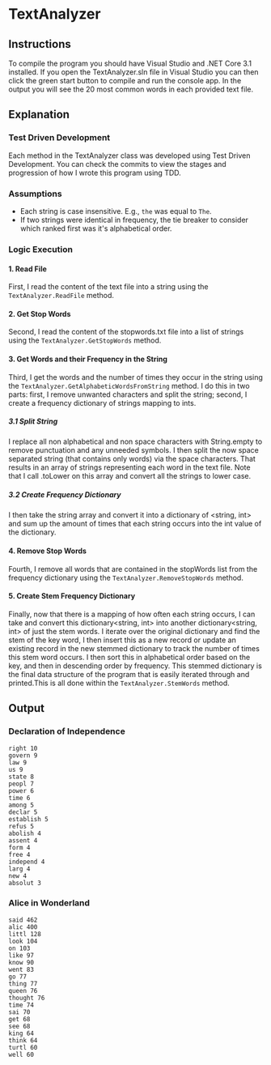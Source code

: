 # TextAnalyzer
## Instructions
To compile the program you should have Visual Studio and .NET Core 3.1 installed. If you open the TextAnalyzer.sln file in Visual Studio you can then click the green start button to compile and run the console app. In the output you will see the 20 most common words in each provided text file.
## Explanation
### Test Driven Development
Each method in the TextAnalyzer class was developed using Test Driven Development. You can check the commits to view the stages and progression of how I wrote this program using TDD. 
### Assumptions
- Each string is case insensitive. E.g., `the` was equal to `The`. 
- If two strings were identical in frequency, the tie breaker to consider which ranked first was it's alphabetical order.
### Logic Execution
#### 1. Read File
First, I read the content of the text file into a string using the `TextAnalyzer.ReadFile` method. 
#### 2. Get Stop Words
Second, I read the content of the stopwords.txt file into a list of strings using the `TextAnalyzer.GetStopWords` method.
#### 3. Get Words and their Frequency in the String
Third, I get the words and the number of times they occur in the string using the `TextAnalyzer.GetAlphabeticWordsFromString` method. I do this in two parts: first, I remove unwanted characters and split the string; second, I create a frequency dictionary of strings mapping to ints.
##### 3.1 Split String
I replace all non alphabetical and non space characters with String.empty to remove punctuation and any unneeded symbols. I then split the now space separated string (that contains only words) via the space characters. That results in an array of strings representing each word in the text file. Note that I call .toLower on this array and convert all the strings to lower case. 
##### 3.2 Create Frequency Dictionary
I then take the string array and convert it into a dictionary of <string, int> and sum up the amount of times that each string occurs into the int value of the dictionary.
#### 4. Remove Stop Words
Fourth, I remove all words that are contained in the stopWords list from the frequency dictionary using the `TextAnalyzer.RemoveStopWords` method.
#### 5. Create Stem Frequency Dictionary
Finally, now that there is a mapping of how often each string occurs, I can take and convert this dictionary<string, int> into another dictionary<string, int> of just the stem words. I iterate over the original dictionary and find the stem of the key word, I then insert this as a new record or update an existing record in the new stemmed dictionary to track the number of times this stem word occurs. I then sort this in alphabetical order based on the key, and then in descending order by frequency. This stemmed dictionary is the final data structure of the program that is easily iterated through and printed.This is all done within the `TextAnalyzer.StemWords` method.

## Output
### Declaration of Independence
    right 10
    govern 9
    law 9
    us 9
    state 8
    peopl 7
    power 6
    time 6
    among 5
    declar 5
    establish 5
    refus 5
    abolish 4
    assent 4
    form 4
    free 4
    independ 4
    larg 4
    new 4
    absolut 3
    
### Alice in Wonderland
    said 462
    alic 400
    littl 128
    look 104
    on 103
    like 97
    know 90
    went 83
    go 77
    thing 77
    queen 76
    thought 76
    time 74
    sai 70
    get 68
    see 68
    king 64
    think 64
    turtl 60
    well 60
